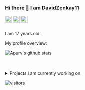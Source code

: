 

### Hi there 👋 I am [DavidZenkay11](https://davidzenkay11.github.io)

<a href="http://assets.stickpng.com/thumbs/5847f5bdcef1014c0b5e489c.png">
  <img align="left" alt="Apurv's LinkdeIN" width="22px" src="http://www.w3.org/html/logo/downloads/HTML5_Logo_256.png" />
</a>
<a href="https://leetcode.com/apurvshah123/">
  <img align="left" alt="Apurv's Leetcode" width="22px" src="https://lh3.googleusercontent.com/proxy/dUakh2-yiOa-If0WxHzCUkQNu3N9cEDtj6furs-oN-HM2f6mcOa4E7BvQSw8KbBl1iM2oP9uH8AXugDmNBWLykD8kDf-D8UHUv1X1NAklCuNFg6vUQJ8QT1B_rp3p2j3c5aYpCYKdF2Se26xNlicY46hiABzXw" />
</a>
<a href="https://medium.com/@apurvshah2604">
  <img align="left" alt="Apurv's Leetcode" width="22px" src="https://cdn.jsdelivr.net/npm/simple-icons@v3/icons/medium.svg"/>
</a>
<br />
<br />

<div>
 <p>

I am 17 years old.


</h4>
</div>

<div><p>My profile overview: </p></div>

![Apurv's github stats](https://github-readme-stats.vercel.app/api?username=DavidZenkay11&show_icons=true&theme=synthwave)
<br />
<br />
<br />
<details>
<summary>
  Projects I am currently working on
</summary>

<br />

[![ReadMe Card](https://github-readme-stats.vercel.app/api/pin/?username=ApurvShah007&repo=Algorithmic-Trading)](https://github.com/ApurvShah007/Algorithmic_trading)
[![ReadMe Card](https://github-readme-stats.vercel.app/api/pin/?username=Apurvshah007&repo=portfolio-optimizer)](https://github.com/ApurvShah007/portfolio-optimizer)
[![ReadMe Card](https://github-readme-stats.vercel.app/api/pin/?username=ChiragJhawar&repo=ProjectReward)](https://github.com/ChiragJhawar/ProjectReward)
[![ReadMe Card](https://github-readme-stats.vercel.app/api/pin/?username=stocksmith&repo=ml-research)](https://github.com/stocksmith/ml-research)

<br />


![picture](https://raw.githubusercontent.com/saadeghi/saadeghi/master/dino.gif)
</details>

![visitors](https://visitor-badge.laobi.icu/badge?page_id=DavidZenkay11.DavidZenkay11)


<!--
**DavidZenkay11/DavidZenkay11** is a ✨ _special_ ✨ repository because its `README.md` (this file) appears on your GitHub profile.

Here are some ideas to get you started:

- 🔭 I’m currently working on ...
- 🌱 I’m currently learning ...
- 👯 I’m looking to collaborate on ...
- 🤔 I’m looking for help with ...
- 💬 Ask me about ...
- 📫 How to reach me: ...
- 😄 Pronouns: ...
- ⚡ Fun fact: ...
-->
